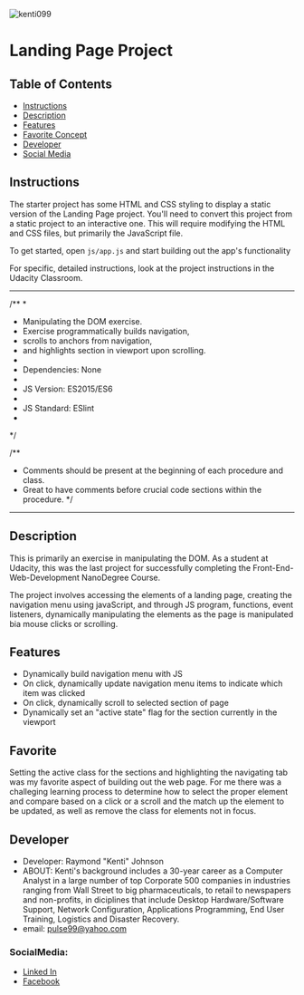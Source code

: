 ![kenti099](https://user-images.githubusercontent.com/97370716/187524076-6ca10796-ce0c-428e-a144-cb50e7f8ec61.jpeg)

# Landing Page Project

## Table of Contents

* [Instructions](#instructions)
* [Description](#Description)
* [Features](#Features)
* [Favorite Concept](#Favorite)
* [Developer](#Developer)
* [Social Media](#SocialMedia)


## Instructions

The starter project has some HTML and CSS styling to display a static version of the Landing Page project. You'll need to convert this project from a static project to an interactive one. This will require modifying the HTML and CSS files, but primarily the JavaScript file.

To get started, open `js/app.js` and start building out the app's functionality

For specific, detailed instructions, look at the project instructions in the Udacity Classroom.

----------------------
/**
 * 
 * Manipulating the DOM exercise.
 * Exercise programmatically builds navigation,
 * scrolls to anchors from navigation,
 * and highlights section in viewport upon scrolling.
 * 
 * Dependencies: None
 * 
 * JS Version: ES2015/ES6
 * 
 * JS Standard: ESlint
 * 
*/

/**
 * Comments should be present at the beginning of each procedure and class.
 * Great to have comments before crucial code sections within the procedure.
*/
-----------------------

## Description
This is primarily an exercise in manipulating the DOM. As a student at Udacity, this was the last
project for successfully completing the Front-End-Web-Development NanoDegree Course.

The project involves accessing the elements of a landing page, creating the navigation menu
using javaScript, and through JS program, functions, event listeners, dynamically manipulating 
the elements as the page is manipulated bia mouse clicks or scrolling.

## Features
* Dynamically build navigation menu with JS
* On click, dynamically update navigation menu items to indicate which item was clicked
* On click, dynamically scroll to selected section of page
* Dynamically set an "active state" flag for the section currently in the viewport


## Favorite

Setting the active class for the sections and highlighting the navigating tab was my
favorite aspect of building out the web page. For me there was a challeging learning 
process to determine how to select the proper element and compare based on a click or 
a scroll and the match up the element to be updated, as well as remove the class for 
elements not in focus. 

## Developer

* Developer:  Raymond "Kenti" Johnson
* ABOUT:  Kenti's background includes a 30-year career as a Computer Analyst in a large number of top Corporate 500 companies in industries ranging from Wall Street to big pharmaceuticals, to retail to newspapers and non-profits, in diciplines that include Desktop Hardware/Software Support, Network Configuration, Applications Programming, End User Training, Logistics and Disaster Recovery.  
* email:  pulse99@yahoo.com
### SocialMedia: 
* <a href="https://www.linkedin.com/in/pulse99/" target="_blank">Linked In</a>
* <a href="http://www.facebook.com/pulse99" target="_blank">Facebook</a>

